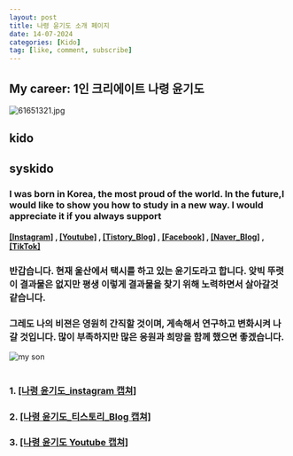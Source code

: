 ```yaml
---
layout: post
title: 나령 윤기도 소개 페이지
date: 14-07-2024
categories: [Kido]
tag: [like, comment, subscribe]
---
```

## My career: 1인 크리에이트 나령 윤기도
![61651321.jpg](https://avatars.githubusercontent.com/u/61651321?s=400&u=380c4fa5a1a81e90e3ac34e72298b628e8e13852&v=4)

## kido       
## syskido
### I was born in Korea, the most proud of the world. In the future,I would like to show you how to study in a new way. I would appreciate it if you always support
#### [[Instagram]](https://www.instagram.com/kidoyun/) , [[Youtube]](htths://www.youtube.com/@kido_1010) ,  [[Tistory_Blog]](https://syskido.tistory.com/) , [[Facebook]](https://www.facebook.com/kidoyun) , [[Naver_Blog]](https://blog.naver.com/systemkido) , [[TikTok]](https://www.tiktok.com/@kido_7777)

### 반갑습니다. 현재 울산에서 택시를 하고 있는 윤기도라고 합니다. 앚빅 뚜렷이 결과물은 없지만 평생 이렇게 결과물을 찾기 위해 노력하면서 살아갈것 같습니다. 
### 그레도 나의 비젼은 영원히 간직할 것이며, 게속해서 연구하고 변화시켜 나갈 것입니다. 많이 부족하지만 많은 응원과 희망을 함께 했으면 좋겠습니다.


![my son](https://github.com/syskido/yunkido_kali-linux_hacker/blob/main/2.jpg)
#
#
### 1. [[나령 윤기도_instagram 캡쳐]](https://url.kr/me62cx)
### 2. [[나령 윤기도_티스토리_Blog 캡쳐]](https://url.kr/me62cx)
### 3. [[나령 윤기도 Youtube 캡쳐]](https://url.kr/8ifdf4)
